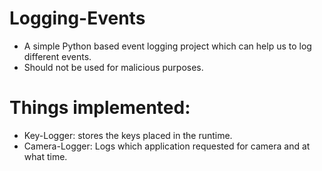 # Logging-Events
* A simple Python based event logging project which can help us to log different events.
* Should not be used for malicious purposes.

# Things implemented:
* Key-Logger: stores the keys placed in the runtime.
* Camera-Logger: Logs which application requested for camera and at what time.